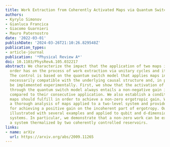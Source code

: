 ```yaml
---
title: Work Extraction from Coherently Activated Maps via Quantum Switch
authors:
- Kyrylo Simonov
- Gianluca Francica
- Giacomo Guarnieri
- Mauro Paternostro
date: '2022-03-01'
publishDate: '2024-03-26T21:10:26.829548Z'
publication_types:
- article-journal
publication: '*Physical Review A*'
doi: 10.1103/PhysRevA.105.032217
abstract: We characterize the impact that the application of two maps in a quantum-controlled
  order has on the process of work extraction via unitary cycles and its optimization.
  The control is based on the quantum switch model that applies maps in an order not
  necessarily compatible with the underlying causal structure and, in principle, can
  be implemented experimentally. First, we show that the activation of quantum maps
  through the quantum switch model always entails a non-negative gain in ergotropy
  compared to their consecutive application. We also establish a condition that the
  maps should fulfill in order to achieve a non-zero ergotropic gain. We then perform
  a thorough analysis of maps applied to a two-level system and provide general conditions
  for achieving a positive gain on the incoherent part of ergotropy. Our results are
  illustrated with several examples and applied to qubit and d-dimensional quantum
  systems. In particular, we demonstrate that a non-zero work can be extracted from
  a system thermalized by two coherently controlled reservoirs.
links:
- name: arXiv
  url: https://arxiv.org/abs/2009.11265
---
```

